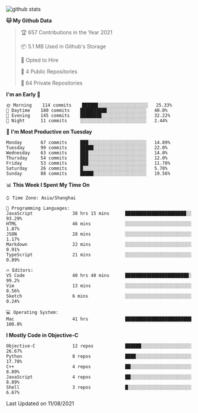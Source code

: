 
![github stats](https://github-readme-stats.vercel.app/api?username=ChesterYue&show_icons=true&count_private=true)

<!-- ![wakatime](https://github-readme-stats.vercel.app/api/wakatime?username=ChesterYue&layout=compact) -->

<!-- ![wakatime](https://github-readme-stats.vercel.app/api/top-langs/?username=ChesterYue&layout=compact) -->

<!--START_SECTION:waka-->
**🐱 My Github Data** 

> 🏆 657 Contributions in the Year 2021
 > 
> 📦 5.1 MB Used in Github's Storage 
 > 
> 💼 Opted to Hire
 > 
> 📜 4 Public Repositories 
 > 
> 🔑 64 Private Repositories  
 > 
**I'm an Early 🐤** 

```text
🌞 Morning    114 commits    ██████░░░░░░░░░░░░░░░░░░░   25.33% 
🌆 Daytime    180 commits    ██████████░░░░░░░░░░░░░░░   40.0% 
🌃 Evening    145 commits    ████████░░░░░░░░░░░░░░░░░   32.22% 
🌙 Night      11 commits     ░░░░░░░░░░░░░░░░░░░░░░░░░   2.44%

```
📅 **I'm Most Productive on Tuesday** 

```text
Monday       67 commits     ███░░░░░░░░░░░░░░░░░░░░░░   14.89% 
Tuesday      99 commits     █████░░░░░░░░░░░░░░░░░░░░   22.0% 
Wednesday    63 commits     ███░░░░░░░░░░░░░░░░░░░░░░   14.0% 
Thursday     54 commits     ███░░░░░░░░░░░░░░░░░░░░░░   12.0% 
Friday       53 commits     ███░░░░░░░░░░░░░░░░░░░░░░   11.78% 
Saturday     26 commits     █░░░░░░░░░░░░░░░░░░░░░░░░   5.78% 
Sunday       88 commits     █████░░░░░░░░░░░░░░░░░░░░   19.56%

```


📊 **This Week I Spent My Time On** 

```text
⌚︎ Time Zone: Asia/Shanghai

💬 Programming Languages: 
JavaScript               38 hrs 15 mins      ███████████████████████░░   93.29% 
HTML                     46 mins             ░░░░░░░░░░░░░░░░░░░░░░░░░   1.87% 
JSON                     28 mins             ░░░░░░░░░░░░░░░░░░░░░░░░░   1.17% 
Markdown                 22 mins             ░░░░░░░░░░░░░░░░░░░░░░░░░   0.91% 
TypeScript               21 mins             ░░░░░░░░░░░░░░░░░░░░░░░░░   0.89%

🔥 Editors: 
VS Code                  40 hrs 40 mins      ████████████████████████░   99.2% 
Vim                      13 mins             ░░░░░░░░░░░░░░░░░░░░░░░░░   0.56% 
Sketch                   6 mins              ░░░░░░░░░░░░░░░░░░░░░░░░░   0.24%

💻 Operating System: 
Mac                      41 hrs              █████████████████████████   100.0%

```

**I Mostly Code in Objective-C** 

```text
Objective-C              12 repos            ██████░░░░░░░░░░░░░░░░░░░   26.67% 
Python                   8 repos             ████░░░░░░░░░░░░░░░░░░░░░   17.78% 
C++                      4 repos             ██░░░░░░░░░░░░░░░░░░░░░░░   8.89% 
JavaScript               4 repos             ██░░░░░░░░░░░░░░░░░░░░░░░   8.89% 
Shell                    3 repos             █░░░░░░░░░░░░░░░░░░░░░░░░   6.67%

```



 Last Updated on 11/08/2021
<!--END_SECTION:waka-->